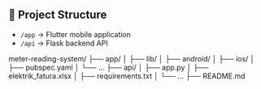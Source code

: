 ## 🧱 Project Structure

- `/app` → Flutter mobile application  
- `/api` → Flask backend API

meter-reading-system/
├── app/
│   ├── lib/
│   ├── android/
│   ├── ios/
│   ├── pubspec.yaml
│   └── ...
├── api/
│   ├── app.py
│   ├── elektrik_fatura.xlsx
│   ├── requirements.txt
│   └── ...
├── README.md
